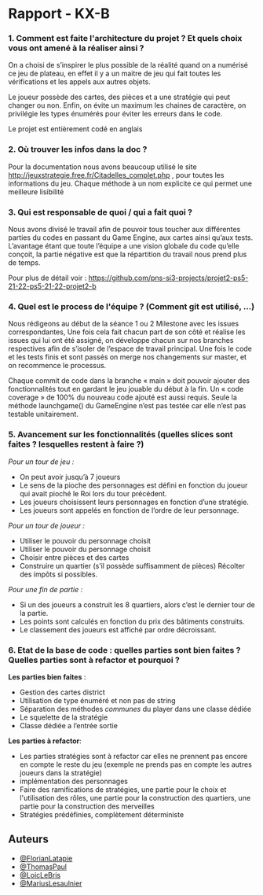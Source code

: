 # Rapport - KX-B

### 1. Comment est faite l'architecture du projet ? Et quels choix vous ont amené à la réaliser ainsi ?

On a choisi de s’inspirer le plus possible de la réalité quand on a numérisé ce jeu de plateau, en effet il y a un maitre de jeu qui fait toutes les vérifications et les appels aux autres objets.

Le joueur possède des cartes, des pièces et a une stratégie qui peut changer ou non. Enfin, on évite un maximum les chaines de caractère, on privilégie les types énumérés pour éviter les erreurs dans le code.

Le projet est entièrement codé en anglais


### 2. Où trouver les infos dans la doc ?

  Pour la documentation nous avons beaucoup utilisé le site http://jeuxstrategie.free.fr/Citadelles_complet.php , pour toutes les informations du jeu.  Chaque méthode à un nom explicite ce qui permet une meilleure lisibilité

### 3. Qui est responsable de quoi / qui a fait quoi ?

Nous avons divisé le travail afin de pouvoir tous toucher aux différentes parties du codes en passant du Game Engine, aux cartes ainsi qu’aux tests. L’avantage étant que toute l’équipe a une vision globale du code qu’elle conçoit, la partie négative est que la répartition du travail nous prend plus de temps.

Pour plus de détail voir : https://github.com/pns-si3-projects/projet2-ps5-21-22-ps5-21-22-projet2-b

### 4. Quel est le process de l'équipe ? (Comment git est utilisé, …)

Nous rédigeons au début de la séance 1 ou 2 Milestone avec les issues correspondantes, Une fois cela fait chacun part de son côté et réalise les issues qui lui ont été assigné, on développe chacun sur nos branches respectives afin de s’isoler de l’espace de travail principal. Une fois le code et les tests finis et sont passés on merge nos changements sur master, et on recommence le processus.

Chaque commit de code dans la branche « main » doit pouvoir ajouter des fonctionnalités tout en gardant le jeu jouable du début à la fin. Un « code coverage » de 100% du nouveau code ajouté est aussi requis. Seule la méthode launchgame() du GameEngine n’est pas testée car elle n’est pas testable unitairement. 

### 5. Avancement sur les fonctionnalités (quelles slices sont faites ? lesquelles restent à faire ?)


*Pour un tour de jeu :*

 - On peut avoir jusqu’à 7 joueurs
 - Le sens de la pioche des personnages est défini en fonction du joueur qui avait pioché le Roi lors du tour précédent.
 - Les joueurs choisissent leurs personnages en fonction d’une stratégie.
 - Les joueurs sont appelés en fonction de l’ordre de leur personnage.

*Pour un tour de joueur :*

 - Utiliser le pouvoir du personnage choisit
 - Utiliser le pouvoir du personnage choisit
 - Choisir entre pièces et des cartes
 - Construire un quartier (s’il possède suffisamment de pièces)
Récolter des impôts si possibles.

*Pour une fin de partie :*

- Si un des joueurs a construit les 8 quartiers, alors c’est le dernier tour de la partie.
- Les points sont calculés en fonction du prix des bâtiments construits.
- Le classement des joueurs est affiché par ordre décroissant.
 
 
### 6. Etat de la base de code : quelles parties sont bien faites ? Quelles parties sont à refactor et pourquoi ?

**Les parties bien faites** : 

- Gestion des cartes district
- Utilisation de type énuméré et non pas de string
- Séparation des méthodes *communes* du player dans une classe dédiée
- Le squelette de la stratégie
- Classe dédiée a l’entrée sortie

**Les parties à refactor**:

- Les parties stratégies sont à refactor car elles ne prennent pas encore en compte le reste du jeu (exemple ne prends pas en compte les autres joueurs dans la stratégie)
- implémentation des personnages
- Faire des ramifications de stratégies, une partie pour le choix et l'utilisation des rôles, une partie pour la construction des quartiers, une partie pour la construction des merveilles
- Stratégies prédéfinies, complètement déterministe

## Auteurs

- [@FlorianLatapie](https://github.com/FlorianLatapie)
- [@ThomasPaul](https://github.com/tom3883)
- [@LoicLeBris](https://github.com/LoicLeBris)
- [@MariusLesaulnier](https://github.com/MariusLesaulnier)

